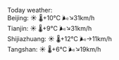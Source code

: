 Today weather:  
Beijing: ☀️ 🌡️+10°C 🌬️↘31km/h  
Tianjin: ☀️ 🌡️+9°C 🌬️↘31km/h  
Shijiazhuang: ☀️ 🌡️+12°C 🌬️→11km/h  
Tangshan: ☀️ 🌡️+6°C 🌬️↘19km/h  
